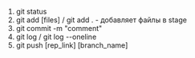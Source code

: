 1. git status
2. git add [files] / git add . - добавляет файлы в stage
3. git commit -m "comment"
4. git log / git log --oneline
5. git push [rep_link] [branch_name]
